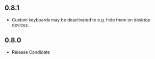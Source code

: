 ## 0.8.1
* Custom keyboards may be deactivated to e.g. hide them on desktop devices.

## 0.8.0

* Release Candidate
